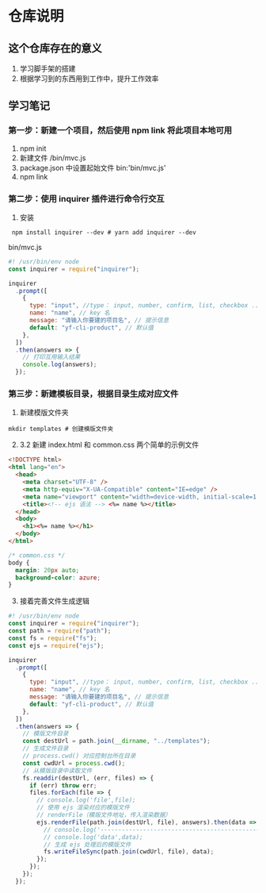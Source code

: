 # 仓库说明

## 这个仓库存在的意义

1. 学习脚手架的搭建
2. 根据学习到的东西用到工作中，提升工作效率

## 学习笔记

### 第一步：新建一个项目，然后使用 npm link 将此项目本地可用

1. npm init
2. 新建文件 /bin/mvc.js
3. package.json 中设置起始文件 bin:'bin/mvc.js'
4. npm link

### 第二步：使用 inquirer 插件进行命令行交互

1. 安装

```ssh
 npm install inquirer --dev # yarn add inquirer --dev
```

bin/mvc.js

```js
#! /usr/bin/env node
const inquirer = require("inquirer");

inquirer
  .prompt([
    {
      type: "input", //type： input, number, confirm, list, checkbox ...
      name: "name", // key 名
      message: "请输入你要建的项目名", // 提示信息
      default: "yf-cli-product", // 默认值
    },
  ])
  .then(answers => {
    // 打印互用输入结果
    console.log(answers);
  });
```

### 第三步：新建模板目录，根据目录生成对应文件

1.  新建模版文件夹

```
mkdir templates # 创建模版文件夹
```

2. 3.2 新建 index.html 和 common.css 两个简单的示例文件

```html
<!DOCTYPE html>
<html lang="en">
  <head>
    <meta charset="UTF-8" />
    <meta http-equiv="X-UA-Compatible" content="IE=edge" />
    <meta name="viewport" content="width=device-width, initial-scale=1.0" />
    <title><!-- ejs 语法 --> <%= name %></title>
  </head>
  <body>
    <h1><%= name %></h1>
  </body>
</html>
```

```css
/* common.css */
body {
  margin: 20px auto;
  background-color: azure;
}
```

3. 接着完善文件生成逻辑

```js
#! /usr/bin/env node
const inquirer = require("inquirer");
const path = require("path");
const fs = require("fs");
const ejs = require("ejs");

inquirer
  .prompt([
    {
      type: "input", //type： input, number, confirm, list, checkbox ...
      name: "name", // key 名
      message: "请输入你要建的项目名", // 提示信息
      default: "yf-cli-product", // 默认值
    },
  ])
  .then(answers => {
    // 模版文件目录
    const destUrl = path.join(__dirname, "../templates");
    // 生成文件目录
    // process.cwd() 对应控制台所在目录
    const cwdUrl = process.cwd();
    // 从模版目录中读取文件
    fs.readdir(destUrl, (err, files) => {
      if (err) throw err;
      files.forEach(file => {
        // console.log('file',file);
        // 使用 ejs 渲染对应的模版文件
        // renderFile（模版文件地址，传入渲染数据）
        ejs.renderFile(path.join(destUrl, file), answers).then(data => {
          // console.log('--------------------------------------------------------');
          // console.log('data',data);
          // 生成 ejs 处理后的模版文件
          fs.writeFileSync(path.join(cwdUrl, file), data);
        });
      });
    });
  });
```
